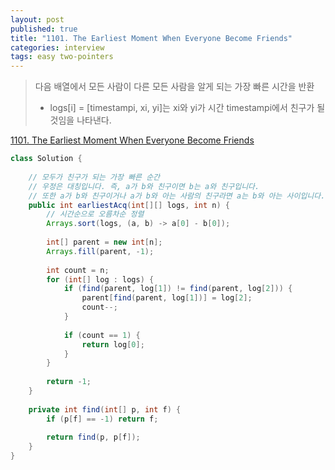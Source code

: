 ```yaml
---
layout: post
published: true
title: "1101. The Earliest Moment When Everyone Become Friends"
categories: interview
tags: easy two-pointers
---
```


> 다음 배열에서 모든 사람이 다른 모든 사람을 알게 되는 가장 빠른 시간을 반환
> - logs[i] = [timestampi, xi, yi]는 xi와 yi가 시간 timestampi에서 친구가 될 것임을 나타낸다.

[1101. The Earliest Moment When Everyone Become Friends](https://leetcode.com/problems/the-earliest-moment-when-everyone-become-friends/)

```java
class Solution {
    
    // 모두가 친구가 되는 가장 빠른 순간
    // 우정은 대칭입니다. 즉, a가 b와 친구이면 b는 a와 친구입니다. 
    // 또한 a가 b와 친구이거나 a가 b와 아는 사람의 친구라면 a는 b와 아는 사이입니다.
    public int earliestAcq(int[][] logs, int n) {
        // 시간순으로 오름차순 정렬
        Arrays.sort(logs, (a, b) -> a[0] - b[0]);
        
        int[] parent = new int[n];
        Arrays.fill(parent, -1);
        
        int count = n;
        for (int[] log : logs) {
            if (find(parent, log[1]) != find(parent, log[2])) {
                parent[find(parent, log[1])] = log[2];
                count--;
            }
            
            if (count == 1) {
                return log[0];
            }
        }
        
        return -1;
    }
    
    private int find(int[] p, int f) {
        if (p[f] == -1) return f;
        
        return find(p, p[f]);
    }
}
```
